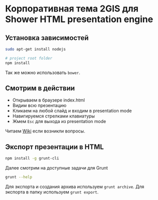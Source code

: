 # Корпоративная тема 2GIS для Shower HTML presentation engine

## Установка зависимостей

```sh
sudo apt-get install nodejs
```

```sh
# project root folder
npm install
```

Так же можно использовать `bower`.

## Смотрим в действии

- Открываем в браузере index.html
- Видим всю презентацию
- Кликаем на любой слайд и входим в presentation mode
- Навигируемся стрелками клавиатуры
- Жмем `Esc` для выхода из presentation mode

Читаем [Wiki](https://github.com/shower/shower/wiki) если возникли вопросы.

## Экспорт презентации в HTML

```sh
npm install -g grunt-cli
```

Далее смотрим на доступные задачи для Grunt

```sh
grunt --help
```

Для экспорта и создания архива используем `grunt archive`. Для экспорта в папку используем `grunt export`.
